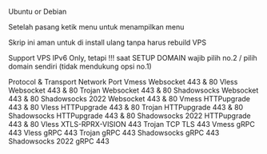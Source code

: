 Ubuntu or Debian

Setelah pasang ketik menu untuk menampilkan menu

Skrip ini aman untuk di install ulang tanpa harus rebuild VPS

Support VPS IPv6 Only, tetapi !!! saat SETUP DOMAIN wajib pilih no.2 / pilih domain sendiri (tidak mendukung opsi no.1)

Protocol & Transport	Network Port
Vmess Websocket	443 & 80
Vless Websocket	443 & 80
Trojan Websocket	443 & 80
Shadowsocks Websocket	443 & 80
Shadowsocks 2022 Websocket	443 & 80
Vmess HTTPupgrade	443 & 80
Vless HTTPupgrade	443 & 80
Trojan HTTPupgrade	443 & 80
Shadowsocks HTTPupgrade	443 & 80
Shadowsocks 2022 HTTPupgrade	443 & 80
Vless XTLS-RPRX-VISION	443
Trojan TCP TLS	443
Vmess gRPC	443
Vless gRPC	443
Trojan gRPC	443
Shadowsocks gRPC	443
Shadowsocks 2022 gRPC	443
